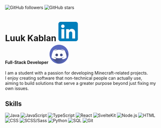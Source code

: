 ![GitHub followers](https://img.shields.io/github/followers/LuckyLuuk12)
![GitHub stars](https://img.shields.io/github/stars/LuckyLuuk12)
<h1 style="margin-bottom: -1rem">
Luuk Kablan
<a href="https://www.linkedin.com/in/luuk-kablan/">
<img src="https://github.com/LuckyLuuk12/LuckyLuuk12/blob/main/img/linkedin.png" alt="LinkedIn">
</a>
</h1>
<h4>
Full-Stack Developer
<a href="https://discord.com/users/463695638094282772">
<img src="https://github.com/LuckyLuuk12/LuckyLuuk12/blob/main/img/discord.png" alt="Discord">
</a>
</h4>

I am a student with a passion for developing Minecraft-related projects.<br>
I enjoy creating software that non-technical people can actually use, <br>
aiming to build solutions that serve a greater purpose beyond just fixing my own issues.

## Skills

<div>
  <a href="https://www.java.com/" style="width: 14rem; height: 6rem; text-decoration: none;">
    <img src="https://img.shields.io/badge/Java-007396?style=for-the-badge&logo=java&logoColor=white" alt="Java" style="width: 14rem; height: 6rem;">
  </a>
  <a href="https://www.javascript.com/" style="width: 14rem; height: 6rem; text-decoration: none;">
    <img src="https://img.shields.io/badge/JavaScript-F7DF1E?style=for-the-badge&logo=javascript&logoColor=black" alt="JavaScript" style="width: 14rem; height: 6rem;">
  </a>
  <a href="https://www.typescriptlang.org/" style="width: 14rem; height: 6rem; text-decoration: none;">
    <img src="https://img.shields.io/badge/TypeScript-3178C6?style=for-the-badge&logo=typescript&logoColor=white" alt="TypeScript" style="width: 14rem; height: 6rem;">
  </a>
  <a href="https://reactjs.org/" style="width: 14rem; height: 6rem; text-decoration: none;">
    <img src="https://img.shields.io/badge/React-61DAFB?style=for-the-badge&logo=react&logoColor=black" alt="React" style="width: 14rem; height: 6rem;">
  </a>
  <a href="https://kit.svelte.dev/" style="width: 14rem; height: 6rem; text-decoration: none;">
    <img src="https://img.shields.io/badge/SvelteKit-FF3E00?style=for-the-badge&logo=svelte&logoColor=white" alt="SvelteKit" style="width: 14rem; height: 6rem;">
  </a>
  <a href="https://nodejs.org/" style="width: 14rem; height: 6rem; text-decoration: none;">
    <img src="https://img.shields.io/badge/Node.js-339933?style=for-the-badge&logo=node.js&logoColor=white" alt="Node.js" style="width: 14rem; height: 6rem;">
  </a>
  <a href="https://developer.mozilla.org/en-US/docs/Web/HTML" style="width: 14rem; height: 6rem; text-decoration: none;">
    <img src="https://img.shields.io/badge/HTML-E34F26?style=for-the-badge&logo=html5&logoColor=white" alt="HTML" style="width: 14rem; height: 6rem;">
  </a>
  <a href="https://developer.mozilla.org/en-US/docs/Web/CSS" style="width: 14rem; height: 6rem; text-decoration: none;">
    <img src="https://img.shields.io/badge/CSS-1572B6?style=for-the-badge&logo=css3&logoColor=white" alt="CSS" style="width: 14rem; height: 6rem;">
  </a>
  <a href="https://sass-lang.com/" style="width: 14rem; height: 6rem; text-decoration: none;">
    <img src="https://img.shields.io/badge/SCSS/Sass-CC6699?style=for-the-badge&logo=sass&logoColor=white" alt="SCSS/Sass" style="width: 14rem; height: 6rem;">
  </a>
  <a href="https://www.python.org/" style="width: 14rem; height: 6rem; text-decoration: none;">
    <img src="https://img.shields.io/badge/Python-3776AB?style=for-the-badge&logo=python&logoColor=white" alt="Python" style="width: 14rem; height: 6rem;">
  </a>
  <a href="https://www.postgresql.org/" style="width: 14rem; height: 6rem; text-decoration: none;">
    <img src="https://img.shields.io/badge/SQL-4479A1?style=for-the-badge&logo=postgresql&logoColor=white" alt="SQL" style="width: 14rem; height: 6rem;">
  </a>
  <a href="https://git-scm.com/" style="width: 14rem; height: 6rem; text-decoration: none;">
    <img src="https://img.shields.io/badge/Git-F05032?style=for-the-badge&logo=git&logoColor=white" alt="Git" style="width: 14rem; height: 6rem;">
  </a>
</div>
